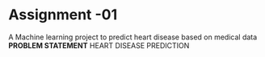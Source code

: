 # Assignment -01
 A Machine learning project to predict heart disease based on medical data
**PROBLEM STATEMENT**
HEART DISEASE PREDICTION
